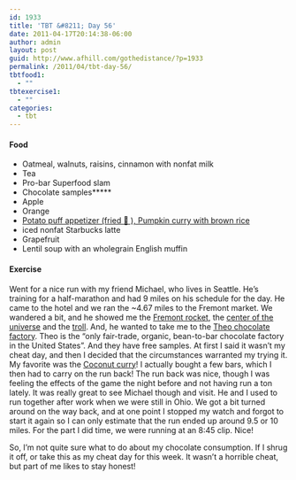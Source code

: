 ```yaml
---
id: 1933
title: 'TBT &#8211; Day 56'
date: 2011-04-17T20:14:38-06:00
author: admin
layout: post
guid: http://www.afhill.com/gothedistance/?p=1933
permalink: /2011/04/tbt-day-56/
tbtfood1:
  - ""
tbtexercise1:
  - ""
categories:
  - tbt
---
```

#### Food

  * Oatmeal, walnuts, raisins, cinnamon with nonfat milk
  * Tea
  * Pro-bar Superfood slam
  * Chocolate samples\*****
  * Apple
  * Orange
  * [Potato puff appetizer (fried 🙁 ), Pumpkin curry with brown rice](http://www.citrusthai.com/)
  * iced nonfat Starbucks latte
  * Grapefruit
  * Lentil soup with an wholegrain English muffin

#### Exercise

Went for a nice run with my friend Michael, who lives in Seattle. He&#8217;s training for a half-marathon and had 9 miles on his schedule for the day. He came to the hotel and we ran the ~4.67 miles to the Fremont market. We wandered a bit, and he showed me the [Fremont rocket](http://www.fremontseattle.com/storyrocket.html), the [center of the universe](http://www.fremontseattle.com/centeroftheuniverse.html) and the [troll](http://www.fremontseattle.com/fremonttroll.html). And, he wanted to take me to the [Theo chocolate factory](http://www.theochocolate.com/). Theo is the &#8220;only fair-trade, organic, bean-to-bar chocolate factory in the United States&#8221;. And they have free samples. At first I said it wasn&#8217;t my cheat day, and then I decided that the circumstances warranted my trying it. My favorite was the [Coconut curry](https://www.theochocolate.com/store/products/chocolate-bars/fantasy-flavors/coconut-curry)! I actually bought a few bars, which I then had to carry on the run back! The run back was nice, though I was feeling the effects of the game the night before and not having run a ton lately. It was really great to see Michael though and visit. He and I used to run together after work when we were still in Ohio. We got a bit turned around on the way back, and at one point I stopped my watch and forgot to start it again so I can only estimate that the run ended up around 9.5 or 10 miles. For the part I did time, we were running at an 8:45 clip. Nice! 

So, I&#8217;m not quite sure what to do about my chocolate consumption. If I shrug it off, or take this as my cheat day for this week. It wasn&#8217;t a horrible cheat, but part of me likes to stay honest!